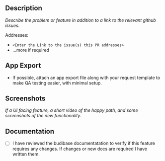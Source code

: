 ## Description
_Describe the problem or feature in addition to a link to the relevant github issues._

Addresses: 
- `<Enter the Link to the issue(s) this PR addresses>`
- ...more if required

## App Export
- If possible, attach an app export file along with your request template to make QA testing easier, with minimal setup.

## Screenshots
_If a UI facing feature, a short video of the happy path, and some screenshots of the new functionality._

## Documentation
- [ ] I have reviewed the budibase documentatation to verify if this feature requires any changes. If changes or new docs are required I have written them.




